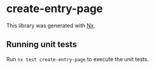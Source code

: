 # create-entry-page

This library was generated with [Nx](https://nx.dev).

## Running unit tests

Run `nx test create-entry-page` to execute the unit tests.
